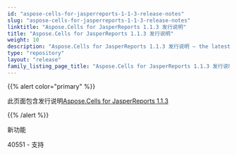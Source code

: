 ```yaml
---
id: "aspose-cells-for-jasperreports-1-1-3-release-notes"
slug: "aspose-cells-for-jasperreports-1-1-3-release-notes"
linktitle: "Aspose.Cells for JasperReports 1.1.3 发行说明"
title: "Aspose.Cells for JasperReports 1.1.3 发行说明"
weight: 10
description: "Aspose.Cells for JasperReports 1.1.3 发行说明 – the latest updates and fixes."
type: "repository"
layout: "release"
family_listing_page_title: "Aspose.Cells for JasperReports 1.1.3 发行说明"
---
```

{{% alert color="primary" %}} 

此页面包含发行说明[Aspose.Cells for JasperReports 1.1.3](https://releases.aspose.com/cells/jasperreports/new-releases/aspose.cells-for-jasperreports-1.1.3/)

{{% /alert %}} 

新功能

40551 - 支持
